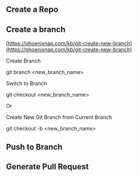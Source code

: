 ## Create a Repo


## Create a branch

[https://phoenixnap.com/kb/git-create-new-branch](https://phoenixnap.com/kb/git-create-new-branch)

Create Branch

git branch &lt;new_branch_name>

Switch to Branch

git checkout &lt;new_branch_name>

Or

Create New Git Branch from Current Branch

git checkout -b &lt;new_branch_name>


## Push to Branch


## Generate Pull Request